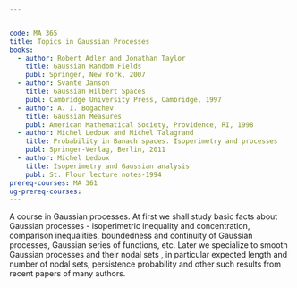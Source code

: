 ```yaml
---


code: MA 365
title: Topics in Gaussian Processes
books:
  - author: Robert Adler and Jonathan Taylor
    title: Gaussian Random Fields
    publ: Springer, New York, 2007
  - author: Svante Janson
    title: Gaussian Hilbert Spaces
    publ: Cambridge University Press, Cambridge, 1997
  - author: A. I. Bogachev
    title: Gaussian Measures
    publ: American Mathematical Society, Providence, RI, 1998
  - author: Michel Ledoux and Michel Talagrand
    title: Probability in Banach spaces. Isoperimetry and processes
    publ: Springer-Verlag, Berlin, 2011
  - author: Michel Ledoux
    title: Isoperimetry and Gaussian analysis
    publ: St. Flour lecture notes-1994
prereq-courses: MA 361
ug-prereq-courses: 
---
```



A course in Gaussian processes. At first we shall study basic facts about Gaussian processes - isoperimetric inequality and concentration, comparison inequalities, boundedness and continuity of Gaussian processes, Gaussian series of functions, etc. Later we specialize to smooth Gaussian processes and their nodal sets , in particular expected length and number of nodal sets, persistence probability and other such results from recent papers of many authors.
